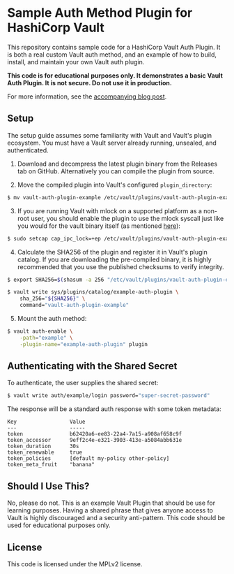 # Sample Auth Method Plugin for HashiCorp Vault

This repository contains sample code for a HashiCorp Vault Auth Plugin. It is
both a real custom Vault auth method, and an example of how to build, install,
and maintain your own Vault auth plugin.

**This code is for educational purposes only. It demonstrates a basic Vault
Auth Plugin. It is not secure. Do not use it in production.**

For more information, see the [accompanying blog post](https://www.hashicorp.com/blog/building-a-vault-secure-plugin).

## Setup

The setup guide assumes some familiarity with Vault and Vault's plugin
ecosystem. You must have a Vault server already running, unsealed, and
authenticated.

1. Download and decompress the latest plugin binary from the Releases tab on
GitHub. Alternatively you can compile the plugin from source.

2. Move the compiled plugin into Vault's configured `plugin_directory`:

  ```sh
  $ mv vault-auth-plugin-example /etc/vault/plugins/vault-auth-plugin-example
  ```

3. If you are running Vault with mlock on a supported platform as a non-root user, you should enable the plugin
to use the mlock syscall just like you would for the vault binary itself (as mentioned
[here](https://learn.hashicorp.com/vault/operations/ops-deployment-guide#step-2-install-vault)):

 ```sh
 $ sudo setcap cap_ipc_lock=+ep /etc/vault/plugins/vault-auth-plugin-example
 ```

4. Calculate the SHA256 of the plugin and register it in Vault's plugin catalog.
If you are downloading the pre-compiled binary, it is highly recommended that
you use the published checksums to verify integrity.

  ```sh
  $ export SHA256=$(shasum -a 256 "/etc/vault/plugins/vault-auth-plugin-example" | cut -d' ' -f1)

  $ vault write sys/plugins/catalog/example-auth-plugin \
      sha_256="${SHA256}" \
      command="vault-auth-plugin-example"
  ```

5. Mount the auth method:

  ```sh
  $ vault auth-enable \
      -path="example" \
      -plugin-name="example-auth-plugin" plugin
  ```

## Authenticating with the Shared Secret

To authenticate, the user supplies the shared secret:

```sh
$ vault write auth/example/login password="super-secret-password"
```

The response will be a standard auth response with some token metadata:

```text
Key             	Value
---             	-----
token           	b62420a6-ee83-22a4-7a15-a908af658c9f
token_accessor  	9eff2c4e-e321-3903-413e-a5084abb631e
token_duration  	30s
token_renewable 	true
token_policies  	[default my-policy other-policy]
token_meta_fruit	"banana"
```

## Should I Use This?

No, please do not. This is an example Vault Plugin that should be use for
learning purposes. Having a shared phrase that gives anyone access to Vault is
highly discouraged and a security anti-pattern. This code should be used for
educational purposes only.

## License

This code is licensed under the MPLv2 license.
